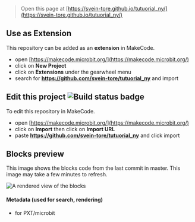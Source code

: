 
> Open this page at [https://svein-tore.github.io/tutuorial_ny/](https://svein-tore.github.io/tutuorial_ny/)

## Use as Extension

This repository can be added as an **extension** in MakeCode.

* open [https://makecode.microbit.org/](https://makecode.microbit.org/)
* click on **New Project**
* click on **Extensions** under the gearwheel menu
* search for **https://github.com/svein-tore/tutuorial_ny** and import

## Edit this project ![Build status badge](https://github.com/svein-tore/tutuorial_ny/workflows/MakeCode/badge.svg)

To edit this repository in MakeCode.

* open [https://makecode.microbit.org/](https://makecode.microbit.org/)
* click on **Import** then click on **Import URL**
* paste **https://github.com/svein-tore/tutuorial_ny** and click import

## Blocks preview

This image shows the blocks code from the last commit in master.
This image may take a few minutes to refresh.

![A rendered view of the blocks](https://github.com/svein-tore/tutuorial_ny/raw/master/.github/makecode/blocks.png)

#### Metadata (used for search, rendering)

* for PXT/microbit
<script src="https://makecode.com/gh-pages-embed.js"></script><script>makeCodeRender("{{ site.makecode.home_url }}", "{{ site.github.owner_name }}/{{ site.github.repository_name }}");</script>
